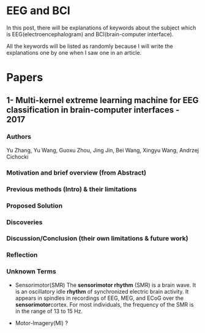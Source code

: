# EEG and BCI
In this post, there will be explanations of keywords about the subject which is EEG(electroencephalogram) and BCI(brain-computer interface).

All the keywords will be listed as randomly because I will write the explanations one by one when I saw one in an article.

# Papers
##  1- Multi-kernel extreme learning machine for EEG classification in brain-computer interfaces - 2017
### Authors

Yu Zhang, Yu Wang, Guoxu Zhou, Jing Jin, Bei Wang, Xingyu Wang, Andrzej Cichocki

### Motivation and brief overview (from Abstract)
### Previous methods (Intro) & their limitations
### Proposed Solution
### Discoveries
### Discussion/Conclusion (their own limitations & future work)
### Reflection

### Unknown Terms
- Sensorimotor(SMR)
The **sensorimotor rhythm** (SMR) is a brain wave. It is an oscillatory idle **rhythm** of synchronized electric brain activity. It appears in spindles in recordings of EEG, MEG, and ECoG over the **sensorimotor**cortex. For most individuals, the frequency of the SMR is in the range of 13 to 15 Hz.

- Motor-Imagery(MI) ?

<!--stackedit_data:
eyJoaXN0b3J5IjpbLTk3MzIwNzc3MCwtMTkxNDI0NDQ5NywtNT
M0NDk1MTEwLDI1NzY1NTczN119
-->